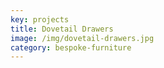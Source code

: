 ```yaml
---
key: projects
title: Dovetail Drawers
image: /img/dovetail-drawers.jpg
category: bespoke-furniture
---
```



